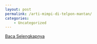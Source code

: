 ```yaml
---
layout: post
permalink: /arti-mimpi-di-telpon-mantan/
categories:
    - Uncategorized
---
```


[Baca Selengkapnya](/06)